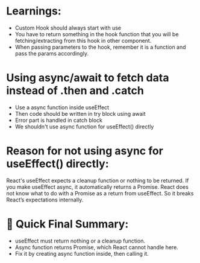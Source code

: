 # Learnings:
 - Custom Hook should always start with use
 - You have to return something in the hook function that you will be fetching/extracting from this hook in other component.
 - When passing parameters to the hook, remember it is a function and pass the params accordingly.

 # Using async/await to fetch data instead of .then and .catch
 - Use a async function inside useEffect
 - Then code should be written in try block using await
 - Error part is handled in catch block
 - We shouldn't use async function for useEffect() directly
 
# Reason for not using async for useEffect() directly:
 React's useEffect expects a cleanup function or nothing to be returned.
 If you make useEffect async, it automatically returns a Promise.
 React does not know what to do with a Promise as a return from useEffect.
 So it breaks React’s expectations internally.


# 🚀 Quick Final Summary:
 - useEffect must return nothing or a cleanup function.
 - Async function returns Promise, which React cannot handle here.
 - Fix it by creating async function inside, then calling it.


 

